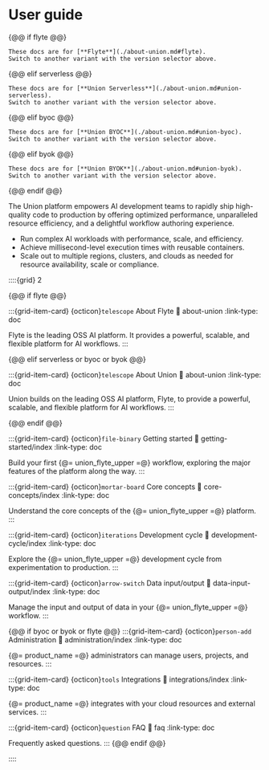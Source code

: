 # User guide

{@@ if flyte @@}

```{admonition} Flyte
These docs are for [**Flyte**](./about-union.md#flyte).
Switch to another variant with the version selector above.
```
{@@ elif serverless @@}

```{admonition} Union Serverless
These docs are for [**Union Serverless**](./about-union.md#union-serverless).
Switch to another variant with the version selector above.
```
{@@ elif byoc @@}

```{admonition} Union BYOC
These docs are for [**Union BYOC**](./about-union.md#union-byoc).
Switch to another variant with the version selector above.
```
{@@ elif byok @@}

```{admonition} Union BYOK
These docs are for [**Union BYOK**](./about-union.md#union-byok).
Switch to another variant with the version selector above.
```
{@@ endif @@}

The Union platform empowers AI development teams to rapidly ship high-quality code to production by offering optimized performance, unparalleled resource efficiency, and a delightful workflow authoring experience.

* Run complex AI workloads with performance, scale, and efficiency.
* Achieve millisecond-level execution times with reusable containers.
* Scale out to multiple regions, clusters, and clouds as needed for resource availability, scale or compliance.


::::{grid} 2

{@@ if flyte @@}

:::{grid-item-card} {octicon}`telescope` About Flyte
:link: about-union
:link-type: doc

Flyte is the leading OSS AI platform. It provides a powerful, scalable, and flexible platform for AI workflows.
:::

{@@ elif serverless or byoc or byok @@}

:::{grid-item-card} {octicon}`telescope` About Union
:link: about-union
:link-type: doc

Union builds on the leading OSS AI platform, Flyte, to provide a powerful, scalable, and flexible platform for AI workflows.
:::

{@@ endif @@}

:::{grid-item-card} {octicon}`file-binary` Getting started
:link: getting-started/index
:link-type: doc

Build your first {@= union_flyte_upper =@} workflow, exploring the major features of the platform along the way.
:::

:::{grid-item-card} {octicon}`mortar-board` Core concepts
:link: core-concepts/index
:link-type: doc

Understand the core concepts of the {@= union_flyte_upper =@} platform.
:::

:::{grid-item-card} {octicon}`iterations` Development cycle
:link: development-cycle/index
:link-type: doc

Explore the {@= union_flyte_upper =@} development cycle from experimentation to production.
:::

:::{grid-item-card} {octicon}`arrow-switch` Data input/output
:link: data-input-output/index
:link-type: doc

Manage the input and output of data in your {@= union_flyte_upper =@} workflow.
:::

{@@ if byoc or byok or flyte @@}
:::{grid-item-card} {octicon}`person-add` Administration
:link: administration/index
:link-type: doc

{@= product_name =@} administrators can manage users, projects, and resources.
:::

:::{grid-item-card} {octicon}`tools` Integrations
:link: integrations/index
:link-type: doc

{@= product_name =@} integrates with your cloud resources and external services.
:::

:::{grid-item-card} {octicon}`question` FAQ
:link: faq
:link-type: doc

Frequently asked questions.
:::
{@@ endif @@}

::::
